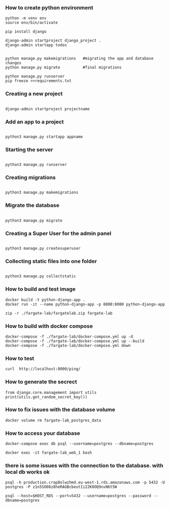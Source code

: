 ### How to create python environment

```
python -m venv env
source env/bin/activate
```

```
pip install django

django-admin startproject django_project .
django-admin startapp todos


python manage.py makemigrations   #migrating the app and database changes
python manage.py migrate          #final migrations

python manage.py runserver
pip freeze >>requirements.txt
```

### **Creating a new project**

```

django-admin startproject projectname

```

### **Add an app to a project**

```

python3 manage.py startapp appname

```

### **Starting the server**

```

python3 manage.py runserver

```

### **Creating migrations**

```

python3 manage.py makemigrations

```

### **Migrate the database**

```

python3 manage.py migrate

```

### **Creating a Super User for the admin panel**

```

python3 manage.py createsuperuser

```

### **Collecting static files into one folder**

```

python3 manage.py collectstatic

```

### How to build and test image

```
docker build -t python-django-app .
docker run -it --name python-django-app -p 8000:8000 python-django-app
```

```
zip -r ./fargate-lab/fargatelab.zip fargate-lab
```

### How to build with docker compose

```
docker-compose -f ./fargate-lab/docker-compose.yml up -d
docker-compose -f ./fargate-lab/docker-compose.yml up --build
docker-compose -f ./fargate-lab/docker-compose.yml down
```

### **How to test**

```
curl  http://localhost:8000/ping/
```

### How to generate the secrect

```
from django.core.management import utils
print(utils.get_random_secret_key())
```

### How to fix issues with the database volume

```
docker volume rm fargate-lab_postgres_data
```

### **How to access your database**

```
docker-compose exec db psql --username=postgres --dbname=postgres
```

```
docker exec -it fargate-lab_web_1 bash
```

### there is some issues with the connection to the database. with local db works ok

```
psql -h production.crap8olwzhmd.eu-west-1.rds.amazonaws.com -p 5432 -U postgres -P z1n5SO08z8heRAGBcbeutIi22K0OQ9nvN6t5W

psql --host=$HOST_RDS --port=5432 --username=postgres --password --dbname=postgres
```
